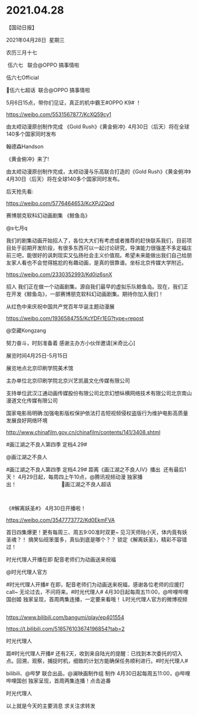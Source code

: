 ﻿#  2021.04.28
【国动日报】

2021年04月28日  星期三


农历三月十七


 伍六七   联合@OPPO 搞事情啦

伍六七Official                


伍六七超话  联合@OPPO 搞事情啦

5月6日15点，带你们见证，真正的机中霸王#OPPO K9# ！

https://weibo.com/5531567877/KcXQ59cy1




由太崆动漫原创制作完成 《Gold Rush》《黄金俯冲》4月30日（后天）将在全球140多个国家同时发布


翰德森Handson              


《黄金俯冲》来了!

由太崆动漫原创制作完成，太崆动漫与乐高联合打造的《Gold Rush》《黄金俯冲》4月30日（后天）将在全球140多个国家同时发布。

后天抢先看:

https://weibo.com/5776464653/KcXPJ2Qpd

赛博朋克软科幻动画剧集 《鲸鱼岛》

@s七月q                            

我们的剧集动画开始招人了，各位大大们有考虑或者推荐的赶快联系我们，目前项目处于前期开发阶段，有很多东西可以一起讨论研究，导演能力很强差不多定福庄前三吧，能很好的讽刺现实又弘扬社会主义价值观。希望未来能做出我们自己给朋友家人看也不会觉得尴尬的有趣动画，是真的很靠谱。坐标北京传媒大学附近。

https://weibo.com/2330352993/Kd0iz6snX

招人 我们正在做一个动画剧集。源自我们最早的虚拟乐队鲸鱼岛。现在，我们正在开发《鲸鱼岛》，一部赛博朋克软科幻动画剧集。期待你加入我们！




从红色中来庆祝中国共产党百年华诞主题动漫展

https://weibo.com/1936584755/KcYDFr1EG?type=repost

@空藏Kongzang                            

努力奋斗，时刻准备着
感谢主办方小伙伴邀请[米奇比心] 


展览时间4月25日-5月15日

展览地点北京印刷学院美术馆

主办单位北京印刷学院北京兴艺凯晨文化传媒有限公司

支持单位武汉江通动画传媒股份有限公司北京幻想纵横网络技术有限公司北京南山漫道文化传媒有限公司




国家电影局明确:加强电影版权保护依法打击短视频侵权盗版行为维护电影高质量发展良好网络环境

http://www.chinafilm.gov.cn/chinafilm/contents/141/3408.shtml

#画江湖之不良人第四季 定档4.29#

@画江湖之不良人      


#画江湖之不良人第四季 定档4.29#
距离《画江湖之不良人Ⅳ》播出  还有最后1天！
4月29日起，每周四上午10点，@腾讯视频动漫 独家播出！                              
画江湖之不良人超话  

             


《#解离妖圣#》 4月30日开播啦！

https://weibo.com/3547773772/Kd0EkmFVA

首日四集爆更！更有每周三、周五9:00准时双更~
见习天师陆小天，体内竟有妖圣魂？！
搞笑仙班笨蛋多，真仙到底是哪个？？
锁定《解离妖圣》，精彩不容错过！  




时光代理人开播在即 配音老师们为动画送来祝福

@时光代理人官方                            

#时光代理人开播# 在即，配音老师们为动画送来祝福，感谢各位老师的应援打call~
无论过去，不问将来。#时光代理人# 4月30日起每周五11:00，@哔哩哔哩国创姬 独家呈现，首周两集连播，一定要来看哦！ L时光代理人官方的微博视频                                                            

https://www.bilibili.com/bangumi/play/ep401554




https://t.bilibili.com/518576103674196854?tab=2


时光代理人


距#时光代理人开播# 还有2天，收到来自陆光的提醒：已找到本次委托的切入点。回溯，观察，捕捉时机，细致的计划方能确保任务顺利进行。#时光代理人# 

bilibili、@哔梦 联合出品，@澜映画制作组 制作
4月30日起每周五11:00，@哔哩哔哩国创 独家呈现，首周两集连播！点击追番

时光代理人




以上就是今天的主要消息
求关注求转发

















